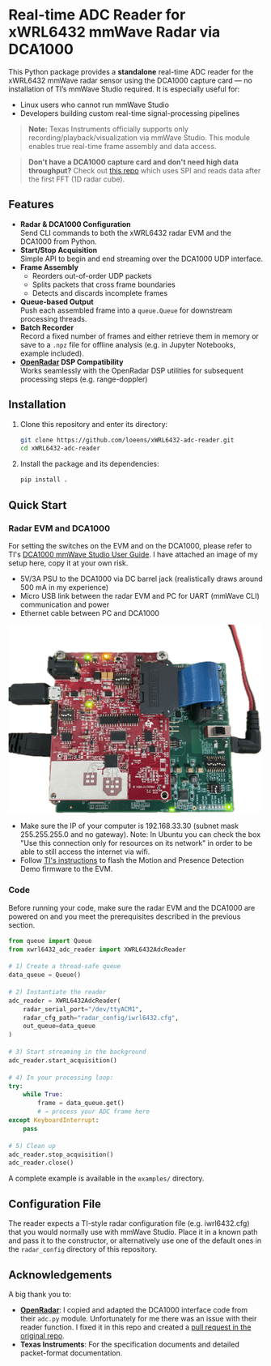 # Real-time ADC Reader for xWRL6432 mmWave Radar via DCA1000

This Python package provides a **standalone** real-time ADC reader for the xWRL6432 mmWave radar sensor using the DCA1000 capture card — no installation of TI’s mmWave Studio required. It is especially useful for:

- Linux users who cannot run mmWave Studio  
- Developers building custom real-time signal-processing pipelines  

> **Note:** Texas Instruments officially supports only recording/playback/visualization via mmWave Studio. This module enables true real-time frame assembly and data access.

> **Don't have a DCA1000 capture card and don't need high data throughput?** Check out [this repo](https://github.com/loeens/mmwave-spi-ftdi-reader) which uses SPI and reads data after the first FFT (1D radar cube).

## Features

- **Radar & DCA1000 Configuration**  
  Send CLI commands to both the xWRL6432 radar EVM and the DCA1000 from Python.  
- **Start/Stop Acquisition**  
  Simple API to begin and end streaming over the DCA1000 UDP interface.  
- **Frame Assembly**  
  - Reorders out-of-order UDP packets  
  - Splits packets that cross frame boundaries  
  - Detects and discards incomplete frames  
- **Queue-based Output**  
  Push each assembled frame into a `queue.Queue` for downstream processing threads.  
- **Batch Recorder**  
  Record a fixed number of frames and either retrieve them in memory or save to a `.npz` file for offline analysis (e.g. in Jupyter Notebooks, example included).  
- **[OpenRadar](https://github.com/PreSenseRadar/OpenRadar) DSP Compatibility**  
  Works seamlessly with the OpenRadar DSP utilities for subsequent processing steps (e.g. range-doppler)

## Installation

1. Clone this repository and enter its directory:
    ```bash
    git clone https://github.com/loeens/xWRL6432-adc-reader.git
    cd xWRL6432-adc-reader
    ```
2. Install the package and its dependencies:
    ```bash
    pip install .
    ```

## Quick Start
### Radar EVM and DCA1000
For setting the switches on the EVM and on the DCA1000, please refer to TI's [DCA1000 mmWave Studio User Guide](https://dev.ti.com/tirex/content/radar_toolbox_2_20_00_05/docs/hardware_guides/dca1000_mmwave_studio_user_guide.html). I have attached an image of my setup here, copy it at your own risk.
- 5V/3A PSU to the DCA1000 via DC barrel jack (realistically draws around 500 mA in my experience)
- Micro USB link between the radar EVM and PC for UART (mmWave CLI) communication and power
- Ethernet cable between PC and DCA1000

<img src="images/setup.PNG" alt="drawing" width="500"/>

- Make sure the IP of your computer is 192.168.33.30 (subnet mask 255.255.255.0 and no gateway). Note: In Ubuntu you can check the box "Use this connection only for resources on its network" in order to be able to still access the internet via wifi.
- Follow [TI's instructions](https://dev.ti.com/tirex/content/radar_toolbox_2_20_00_05/.metadata/Getting_Started_With_xWRL6432.html) to flash the Motion and Presence Detection Demo firmware to the EVM.

### Code
Before running your code, make sure the radar EVM and the DCA1000 are powered on and you meet the prerequisites described in the previous section.
```python
from queue import Queue
from xwrl6432_adc_reader import XWRL6432AdcReader

# 1) Create a thread-safe queue
data_queue = Queue()

# 2) Instantiate the reader
adc_reader = XWRL6432AdcReader(
    radar_serial_port="/dev/ttyACM1",
    radar_cfg_path="radar_config/iwrl6432.cfg",
    out_queue=data_queue
)

# 3) Start streaming in the background
adc_reader.start_acquisition()

# 4) In your processing loop:
try:
    while True:
        frame = data_queue.get()
        # → process your ADC frame here
except KeyboardInterrupt:
    pass

# 5) Clean up
adc_reader.stop_acquisition()
adc_reader.close()
```
A complete example is available in the `examples/` directory.

## Configuration File

The reader expects a TI-style radar configuration file (e.g. iwrl6432.cfg) that you would normally use with mmWave Studio. Place it in a known path and pass it to the constructor, or alternatively use one of the default ones in the `radar_config` directory of this repository.

## Acknowledgements
A big thank you to:
- [**OpenRadar**](https://github.com/PreSenseRadar/OpenRadar): I copied and adapted the DCA1000 interface code from their `adc.py` module. Unfortunately for me there was an issue with their reader function. I fixed it in this repo and created a [pull request in the original repo](https://github.com/PreSenseRadar/OpenRadar/pull/75).
- **Texas Instruments**: For the specification documents and detailed packet-format documentation.